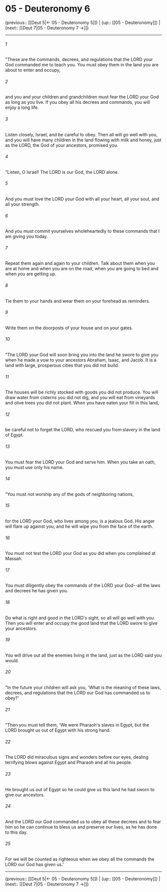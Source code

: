 # 05 - Deuteronomy 6

(previous:: [[Deut 5|← 05 - Deuteronomy 5]]) | (up:: [[05 - Deuteronomy]]) | (next:: [[Deut 7|05 - Deuteronomy 7 →]])

***


###### 1 
"These are the commands, decrees, and regulations that the LORD your God commanded me to teach you. You must obey them in the land you are about to enter and occupy, 

###### 2 
and you and your children and grandchildren must fear the LORD your God as long as you live. If you obey all his decrees and commands, you will enjoy a long life. 

###### 3 
Listen closely, Israel, and be careful to obey. Then all will go well with you, and you will have many children in the land flowing with milk and honey, just as the LORD, the God of your ancestors, promised you. 

###### 4 
"Listen, O Israel! The LORD is our God, the LORD alone. 

###### 5 
And you must love the LORD your God with all your heart, all your soul, and all your strength. 

###### 6 
And you must commit yourselves wholeheartedly to these commands that I am giving you today. 

###### 7 
Repeat them again and again to your children. Talk about them when you are at home and when you are on the road, when you are going to bed and when you are getting up. 

###### 8 
Tie them to your hands and wear them on your forehead as reminders. 

###### 9 
Write them on the doorposts of your house and on your gates. 

###### 10 
"The LORD your God will soon bring you into the land he swore to give you when he made a vow to your ancestors Abraham, Isaac, and Jacob. It is a land with large, prosperous cities that you did not build. 

###### 11 
The houses will be richly stocked with goods you did not produce. You will draw water from cisterns you did not dig, and you will eat from vineyards and olive trees you did not plant. When you have eaten your fill in this land, 

###### 12 
be careful not to forget the LORD, who rescued you from slavery in the land of Egypt. 

###### 13 
You must fear the LORD your God and serve him. When you take an oath, you must use only his name. 

###### 14 
"You must not worship any of the gods of neighboring nations, 

###### 15 
for the LORD your God, who lives among you, is a jealous God. His anger will flare up against you, and he will wipe you from the face of the earth. 

###### 16 
You must not test the LORD your God as you did when you complained at Massah. 

###### 17 
You must diligently obey the commands of the LORD your God--all the laws and decrees he has given you. 

###### 18 
Do what is right and good in the LORD's sight, so all will go well with you. Then you will enter and occupy the good land that the LORD swore to give your ancestors. 

###### 19 
You will drive out all the enemies living in the land, just as the LORD said you would. 

###### 20 
"In the future your children will ask you, 'What is the meaning of these laws, decrees, and regulations that the LORD our God has commanded us to obey?' 

###### 21 
"Then you must tell them, 'We were Pharaoh's slaves in Egypt, but the LORD brought us out of Egypt with his strong hand. 

###### 22 
The LORD did miraculous signs and wonders before our eyes, dealing terrifying blows against Egypt and Pharaoh and all his people. 

###### 23 
He brought us out of Egypt so he could give us this land he had sworn to give our ancestors. 

###### 24 
And the LORD our God commanded us to obey all these decrees and to fear him so he can continue to bless us and preserve our lives, as he has done to this day. 

###### 25 
For we will be counted as righteous when we obey all the commands the LORD our God has given us.'

***

(previous:: [[Deut 5|← 05 - Deuteronomy 5]]) | (up:: [[05 - Deuteronomy]]) | (next:: [[Deut 7|05 - Deuteronomy 7 →]])
